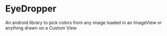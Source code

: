 # EyeDropper
An android library to pick colors from any image loaded in an ImageView or anything drawn on a Custom View
